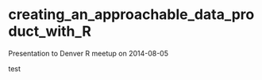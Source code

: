 creating_an_approachable_data_product_with_R
============================================

Presentation to Denver R meetup on 2014-08-05

test